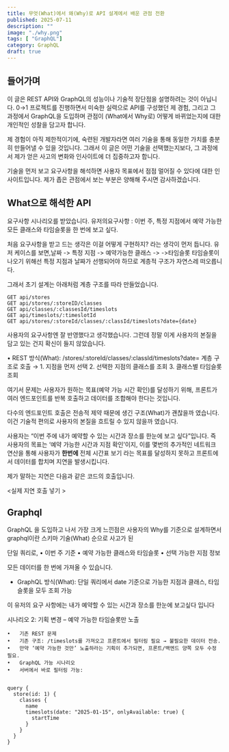 ```yaml
---
title: 무엇(What)에서 왜(Why)로 API 설계에서 배운 관점 전환
published: 2025-07-11
description: ""
image: "./why.png"
tags: [ "GraphQL"]
category: GraphQL
draft: true
---
```



## 들어가며

이 글은 REST API와 GraphQL의 성능이나 기술적 장단점을 설명하려는 것이 아닙니다.
0→1 프로젝트를 진행하면서 미숙한 실력으로 API를 구성했던 제 경험, 그리고 그 과정에서 GraphQL을 도입하며 관점이 (What에서 Why로) 어떻게 바뀌었는지에 대한 개인적인 성찰을 담고자 합니다.

제 경험이 아직 제한적이기에, 숙련된 개발자라면 여러 기술을 통해 동일한 가치를 충분히 만들어낼 수 있을 것입니다. 그래서 이 글은 어떤 기술을 선택했는지보다, 그 과정에서 제가 얻은 사고의 변화와 인사이트에 더 집중하고자 합니다.

기술을 먼저 보고 요구사항을 해석하면 사용자 목표에서 점점 멀어질 수 있다에 대한 인사이트입니다.
제가 좁은 관점에서 보는 부분은 양해해 주시면 감사하겠습니다.

## What으로 해석한 API

요구사항 시나리오를 받았습니다.
유저의요구사항 : 이번 주, 특정 지점에서 예약 가능한 모든 클래스와 타임슬롯을 한 번에 보고 싶다.

처음 요구사항을 받고 드는 생각은 이걸 어떻게 구현하지? 라는 생각이 먼저 듭니다.
유저 케이스를 보면,날짜 -> 특정 지점 -> 예약가능한 클래스 -> ->타임슬롯
타임슬롯이 나오기 위해선 특정 지점과 날짜가 선행되어야 하므로 계층적 구조가 자연스레 떠오릅니다.

그래서 초기 설계는 아래처럼 계층 구조를 따라 만들었습니다.

```
GET api/stores
GET api/stores/:storeID/classes
GET api/classes/:classesId/timeslots
GET api/timeslots/:timeslotId
GET api/stores/:storeId/classes/:classId/timeslots?date={date}

```

사용자의 요구사항엔 잘 반영했다고 생각했습니다.
그런데 정말 이게 사용자의 본질을 담고 있는 건지 확신이 들지 않았습니다.

• REST 방식(What):
/stores/:storeId/classes/:classId/timeslots?date= 계층 구조로 호출 → 1. 지점을 먼저 선택 2. 선택한 지점의 클래스를 조회 3. 클래스별 타임슬롯 조회

여기서 문제는 사용자가 원하는 목표(예약 가능 시간 확인)를 달성하기 위해, 프론트가 여러 엔드포인트를 반복 호출하고 데이터를 조합해야 한다는 것입니다.

다수의 엔드포인트 호출은 전송적 제약 때문에 생긴 구조(What)가 괜찮을까 였습니다.
이건 기술적 편의로 사용자의 본질을 흐트릴 수 있지 않을까 였습니다.

사용자는 “이번 주에 내가 예약할 수 있는 시간과 장소를 한눈에 보고 싶다”입니다. 즉 사용자의 목표는 ‘예약 가능한 시간과 지점 확인’이지, 이를 몇번의 추가적인 네트워크 연산을 통해 사용자가 **한번에** 전체 시간표 보기 라는 목표를 달성하지 못하고 프론트에서 데이터를 합치며 지연을 발생시킵니다.

제가 말하는 지연은 다음과 같은 코드의 호출입니다. 


<실제 지연 호출 넣기 >

## Graphql

GraphQL 을 도입하고 나서 가장 크게 느낀점은 사용자의 Why를 기준으로 설계하면서 graphql이란 스키마 기술(What) 순으로 사고가 된

단일 쿼리로,
• 이번 주 기준
• 예약 가능한 클래스와 타임슬롯
• 선택 가능한 지점 정보

모든 데이터를 한 번에 가져올 수 있습니다.

- GraphQL 방식(What):
  단일 쿼리에서 date 기준으로 가능한 지점과 클래스, 타임슬롯을 모두 조회 가능

이 유저의 요구 사항에는 내가 예약할 수 있는 시간과 장소를 한눈에
보고싶다 입니다

시나리오 2: 기획 변경 – 예약 가능한 타임슬롯만 노출

    •	기존 REST 문제
    •	기존 구조: /timeslots를 가져오고 프론트에서 필터링 필요 → 불필요한 데이터 전송.
    •	만약 ‘예약 가능한 것만’ 노출하라는 기획이 추가되면, 프론트/백엔드 양쪽 모두 수정 필요.
    •	GraphQL 가능 시나리오
    •	서버에서 바로 필터링 가능:

```tsx

query {
  store(id: 1) {
    classes {
      name
      timeslots(date: "2025-01-15", onlyAvailable: true) {
        startTime
      }
    }
  }
}

```